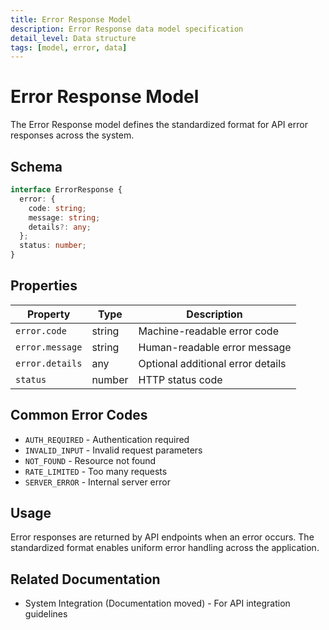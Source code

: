 ```yaml
---
title: Error Response Model
description: Error Response data model specification
detail_level: Data structure
tags: [model, error, data]
---
```


# Error Response Model

The Error Response model defines the standardized format for API error responses across the system.

## Schema

```typescript
interface ErrorResponse {
  error: {
    code: string;
    message: string;
    details?: any;
  };
  status: number;
}
```

## Properties

| Property        | Type   | Description                       |
| --------------- | ------ | --------------------------------- |
| `error.code`    | string | Machine-readable error code       |
| `error.message` | string | Human-readable error message      |
| `error.details` | any    | Optional additional error details |
| `status`        | number | HTTP status code                  |

## Common Error Codes

- `AUTH_REQUIRED` - Authentication required
- `INVALID_INPUT` - Invalid request parameters
- `NOT_FOUND` - Resource not found
- `RATE_LIMITED` - Too many requests
- `SERVER_ERROR` - Internal server error

## Usage

Error responses are returned by API endpoints when an error occurs. The standardized format enables uniform error handling across the application.

## Related Documentation

- System Integration (Documentation moved) - For API integration guidelines
